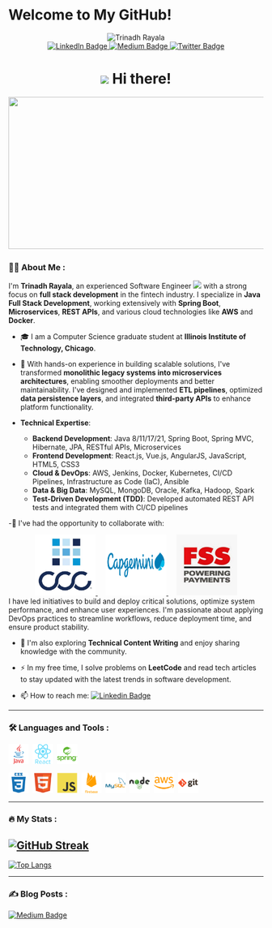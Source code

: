 # Welcome to My GitHub!
<div id="header" align="center">
  <img src="https://media.giphy.com/media/M9gbBd9nbDrOTu1Mqx/giphy.gif" width="100" title="Trinadh Rayala"/>
</div>

<div id="badges" align="center">
  <a href="https://www.linkedin.com/in/trinadhrayala/">
    <img src="https://img.shields.io/badge/LinkedIn-blue?style=for-the-badge&logo=linkedin&logoColor=white" alt="LinkedIn Badge"/>
  </a>
  <a href="https://medium.com/@trinadhrayala">
    <img src="https://img.shields.io/badge/Medium-red?style=for-the-badge&logo=Medium&logoColor=white" alt="Medium Badge"/>
  </a>
  <a href="https://twitter.com/3nadhrayala">
    <img src="https://img.shields.io/badge/Twitter-blue?style=for-the-badge&logo=twitter&logoColor=white" alt="Twitter Badge"/>
  </a>
</div>

<h1 align="center">
  <img src="https://media.giphy.com/media/hvRJCLFzcasrR4ia7z/giphy.gif" width="30px"/>
  Hi there!
</h1>

<div align="center">
  <img src="https://media.giphy.com/media/dWesBcTLavkZuG35MI/giphy.gif" width="600" height="300"/>
</div>

### 👨‍💻 About Me :
I'm **Trinadh Rayala**, an experienced Software Engineer <img src="https://media.giphy.com/media/WUlplcMpOCEmTGBtBW/giphy.gif" width="30"> with a strong focus on **full stack development** in the fintech industry. I specialize in **Java Full Stack Development**, working extensively with **Spring Boot**, **Microservices**, **REST APIs**, and various cloud technologies like **AWS** and **Docker**.

- 🎓 I am a Computer Science graduate student at **Illinois Institute of Technology, Chicago**.
  
- 🚀 With hands-on experience in building scalable solutions, I've transformed **monolithic legacy systems into microservices architectures**, enabling smoother deployments and better maintainability. I've designed and implemented **ETL pipelines**, optimized **data persistence layers**, and integrated **third-party APIs** to enhance platform functionality.

- **Technical Expertise**:
  - **Backend Development**: Java 8/11/17/21, Spring Boot, Spring MVC, Hibernate, JPA, RESTful APIs, Microservices
  - **Frontend Development**: React.js, Vue.js, AngularJS, JavaScript, HTML5, CSS3
  - **Cloud & DevOps**: AWS, Jenkins, Docker, Kubernetes, CI/CD Pipelines, Infrastructure as Code (IaC), Ansible
  - **Data & Big Data**: MySQL, MongoDB, Oracle, Kafka, Hadoop, Spark
  - **Test-Driven Development (TDD)**: Developed automated REST API tests and integrated them with CI/CD pipelines

-💼 I've had the opportunity to collaborate with:

<div align="center"> <a href="https://www.cccis.com/" target="_blank"> <img src="https://github.com/rayalatrinadh/workExperience/blob/main/CCC.jpg?raw=true" title="CCC Intelligent Solutions" alt="CCC Intelligent Solutions" width="120" height="120"/> </a>&nbsp;&nbsp;&nbsp; <a href="https://www.capgemini.com/" target="_blank"> <img src="https://github.com/rayalatrinadh/workExperience/blob/main/Capgem.jpg?raw=true" title="Capgemini" alt="Capgemini" width="120" height="120"/> </a>&nbsp;&nbsp;&nbsp; <a href="https://www.fss.com/" target="_blank"> <img src="https://github.com/rayalatrinadh/workExperience/blob/main/fss.jpg?raw=true" title="FSS" alt="FSS" width="120" height="120"/> </a> </div>
I have led initiatives to build and deploy critical solutions, optimize system performance, and enhance user experiences. I'm passionate about applying DevOps practices to streamline workflows, reduce deployment time, and ensure product stability.

- 🌱 I'm also exploring **Technical Content Writing** and enjoy sharing knowledge with the community.

- ⚡ In my free time, I solve problems on **LeetCode** and read tech articles to stay updated with the latest trends in software development.

- 📫 How to reach me: [![Linkedin Badge](https://img.shields.io/badge/-Trinadh-blue?style=flat&logo=Linkedin&logoColor=white)](https://www.linkedin.com/in/trinadhrayala/)

---

### :hammer_and_wrench: Languages and Tools :
<div>
  <img src="https://github.com/devicons/devicon/blob/master/icons/java/java-original-wordmark.svg" title="Java" alt="Java" width="40" height="40"/>&nbsp;
  <img src="https://github.com/devicons/devicon/blob/master/icons/react/react-original-wordmark.svg" title="React" alt="React" width="40" height="40"/>&nbsp;
  <img src="https://github.com/devicons/devicon/blob/master/icons/spring/spring-original-wordmark.svg" title="Spring" alt="Spring" width="40" height="40"/>&nbsp;
  
  <img src="https://github.com/devicons/devicon/blob/master/icons/css3/css3-plain-wordmark.svg"  title="CSS3" alt="CSS" width="40" height="40"/>&nbsp;
  <img src="https://github.com/devicons/devicon/blob/master/icons/html5/html5-original.svg" title="HTML5" alt="HTML" width="40" height="40"/>&nbsp;
  <img src="https://github.com/devicons/devicon/blob/master/icons/javascript/javascript-original.svg" title="JavaScript" alt="JavaScript" width="40" height="40"/>&nbsp;
  <img src="https://github.com/devicons/devicon/blob/master/icons/firebase/firebase-plain-wordmark.svg" title="Firebase" alt="Firebase" width="40" height="40"/>&nbsp;
  <img src="https://github.com/devicons/devicon/blob/master/icons/mysql/mysql-original-wordmark.svg" title="MySQL"  alt="MySQL" width="40" height="40"/>&nbsp;
  <img src="https://github.com/devicons/devicon/blob/master/icons/nodejs/nodejs-original-wordmark.svg" title="NodeJS" alt="NodeJS" width="40" height="40"/>&nbsp;
 <img src="https://github.com/devicons/devicon/blob/master/icons/amazonwebservices/amazonwebservices-plain-wordmark.svg" title="AWS" alt="AWS" width="40" height="40"/>&nbsp;
<img src="https://github.com/devicons/devicon/blob/master/icons/git/git-original-wordmark.svg" title="Git" alt="Git" width="40" height="40"/>&nbsp;
 
</div>

---

### :fire: My Stats :
<a href="https://git.io/streak-stats"><img src="https://github-readme-streak-stats.herokuapp.com?user=rayalatrinadh&theme=dark&date_format=M%20j%5B%2C%20Y%5D" alt="GitHub Streak" /></a>
---
  [![Top Langs](https://github-readme-stats.vercel.app/api/top-langs/?username=rayalatrinadh&layout=compact&theme=vision-friendly-dark)](https://github.com/anuraghazra/github-readme-stats)


---

### :writing_hand: Blog Posts :

<!-- BLOG-POST-LIST:START -->
 <div id="badges">
<a href="https://medium.com/@trinadhrayala">
    <img src="https://img.shields.io/badge/Medium-red?style=for-the-badge&logo=Medium&logoColor=white" alt="Medium Badge"/>
<!-- BLOG-POST-LIST:END -->
</a>
 </div>

</div>
